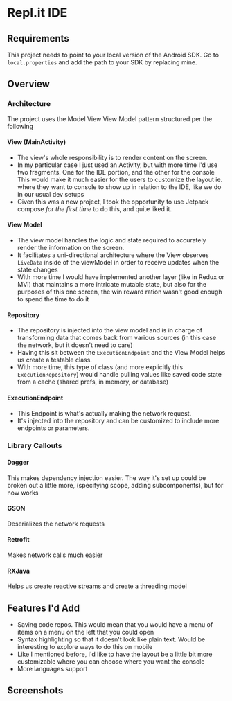 # Repl.it IDE
## Requirements

This project needs to point to your local version of the Android SDK. Go to
`local.properties` and add the path to your SDK by replacing mine.


## Overview
### Architecture

The project uses the Model View View Model pattern structured per the following

#### View (MainActivity)

- The view's whole responsibility is to render content on the screen.
- In my particular case I just used an Activity, but with more time I'd use two fragments. One for the IDE portion, and the other for the console
This would make it much easier for the users to customize the layout ie. where they want to console to show up in relation to the IDE, like we do in our usual dev setups
- Given this was a new project, I took the opportunity to use Jetpack compose *for the first time*
 to do this, and quite liked it.

#### View Model

 - The view model handles the logic and state required to accurately render the information on the screen.
 - It facilitates a uni-directional architecture where the View observes `LiveData` inside of the viewModel in order to receive updates when the state changes
 - With more time I would have implemented another layer (like in Redux or MVI) that maintains a more intricate mutable state, but also for the purposes of this one screen, the win reward ration wasn't good enough to spend the time to do it

#### Repository

 - The repository is injected into the view model and is in charge of transforming data that comes back from various sources (in this case the network, but it doesn't need to care)
 - Having this sit between the `ExecutionEndpoint` and the View Model helps us create a testable class.
 - With more time, this type of class (and more explicitly this `ExecutionRepository`) would handle pulling values like saved code state from a cache (shared prefs, in memory, or database)


#### ExecutionEndpoint

 - This Endpoint is what's actually making the network request.
 - It's injected into the repository and can be customized to include more endpoints or parameters.

### Library Callouts

#### Dagger
This makes dependency injection easier. The way it's set up could be broken out a little more, (specifying scope, adding subcomponents), but for now works

#### GSON
Deserializes the network requests

#### Retrofit
Makes network calls much easier

#### RXJava
Helps us create reactive streams and create a threading model


## Features I'd Add
- Saving code repos. This would mean that you would have a menu of items on a menu on the left that you could open
- Syntax highlighting so that it doesn't look like plain text. Would be interesting to explore ways to do this on mobile
- Like I mentioned before, I'd like to have the layout be a little bit more customizable where you
can choose where you want the console
- More languages support

## Screenshots

